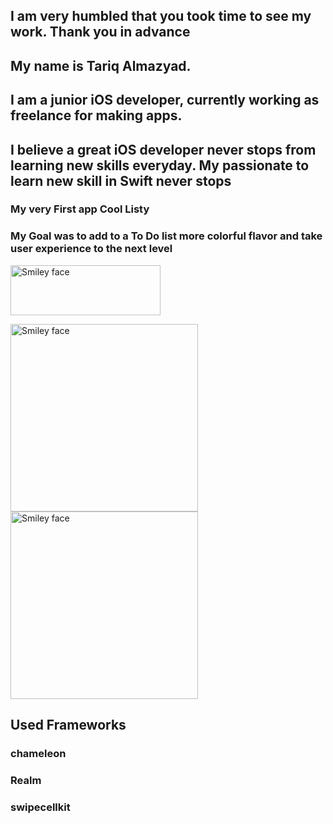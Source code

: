 ## I am very humbled that you took time to see my work. Thank you in advance
## My name is Tariq Almazyad. 
## I am a junior iOS developer, currently working as freelance for making apps. 
## I believe a great iOS developer never stops from learning new skills everyday. My passionate to learn new skill in Swift never stops

### My very First app **Cool Listy**

### My Goal was to add to a To Do list more colorful flavor and take user experience to the next level
 <a href="https://apps.apple.com/us/app/cool-listy/id1495567728?ls=1">
<img src="https://user-images.githubusercontent.com/34104180/72784308-835b1700-3bf6-11ea-9de3-96ef3b5ddb61.png" alt="Smiley face" height="80" width="240">
</a>
 
<p>
<img src="https://user-images.githubusercontent.com/34104180/72783093-8dc7e180-3bf3-11ea-8269-11fe7acec819.png" alt="Smiley face" height="300" width="300">

<img src="https://user-images.githubusercontent.com/34104180/72783141-b5b74500-3bf3-11ea-9411-6da868bbed6b.png" alt="Smiley face" height="300" width="300">
</p>




## Used Frameworks 
### chameleon  
### Realm
### swipecellkit




